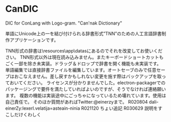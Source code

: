﻿# CanDIC
DIC for ConLang with Logo-gram. "Can'nak Dictionary"

単語にUnicode上の一を結び付けられる辞書形式”TNN”のための人工言語辞書制作アプリケーションです。

TNN形式の辞書は\resources\app\datasにあるのでそれを改変してお使いください。
TNN形式以外は現在読み込みません。またキーボードショートカットもごく一部を除き未実装。ドラッグ＆ドロップで辞書を開く機能も未実装です。
単語編集では直接辞書ファイルを編集しています。オートセーブのみで任意セーブはおこなえません。差し戻すかもしれない変更を施す際はバックアップを取っておいてください。
ライセンスが分かりませんでした。electron-packagerでのパッケージングで要件を満たしていればよいのですが、そうでなければ連絡願います。
複数の機能は実装途中にごっちゃになっているため壊れています。使用は自己責任で。
そのほか質問があればTwitter:@einerzyまで。
R020804  dali-einerZy:lexerl.velatija=asteain-ninia
R021120 ちょい追記
R030629 説明をすこしだけくわしく

